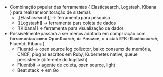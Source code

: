 * Combinação popular das ferramentas { Elasticsearch, Logstash, Kibana } para realizar monitoração de sistemas
	* [[Elasticsearch]] -> ferramenta para pesquisa
	* [[Logstash]] -> ferramenta para coleta de dados
	* [[Kibana]] -> ferramenta para visualização de dados
* Possivelmente passará a ser menos adotada em comparação com ferramentas como OpenSearch, da Amazon, e a stak EFK (Elasticsearch, Fluentd, Kibana )
	* Fluentd -> open source log collector, baixo consumo de memória, CNCF, plugins escritos em Ruby, Kubernetes native, queue persistente (diferente do logstash)
	* Fluentbit -> agente de coleta, open source, light
	* Beat stack -> em Go